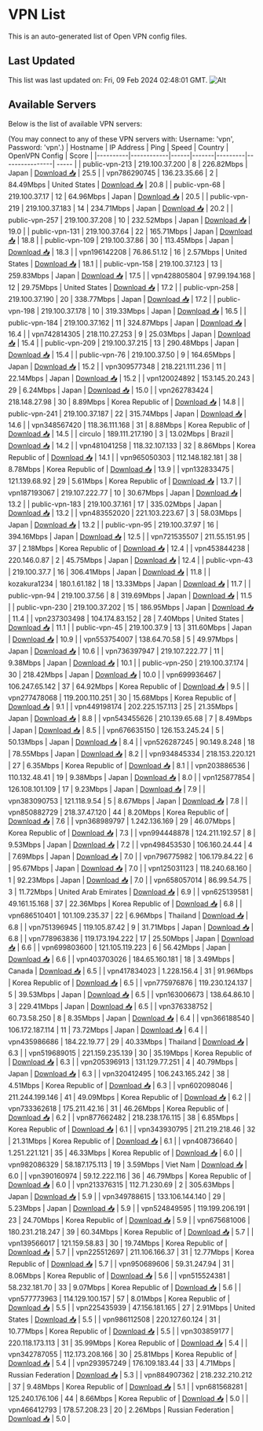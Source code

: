 # VPN List

This is an auto-generated list of Open VPN config files.

## Last Updated

This list was last updated on: Fri, 09 Feb 2024 02:48:01 GMT.
![Alt](https://repobeats.axiom.co/api/embed/186b98318ef1479477931607c1ad7d823f12451f.svg "Repobeats analytics image")

## Available Servers

Below is the list of available VPN servers:

(You may connect to any of these VPN servers with: Username: 'vpn', Password: 'vpn'.)
| Hostname | IP Address | Ping | Speed | Country | OpenVPN Config | Score |
|----------|------------|------|-------|---------|----------------| ----- |
| public-vpn-213 | 219.100.37.200 | 8 | 226.82Mbps | Japan | [Download 📥](./configs/server_0_JP.ovpn) | 25.5 |
| vpn786290745 | 136.23.35.66 | 2 | 84.49Mbps | United States | [Download 📥](./configs/server_1_US.ovpn) | 20.8 |
| public-vpn-68 | 219.100.37.17 | 12 | 64.96Mbps | Japan | [Download 📥](./configs/server_2_JP.ovpn) | 20.5 |
| public-vpn-219 | 219.100.37.183 | 14 | 234.71Mbps | Japan | [Download 📥](./configs/server_3_JP.ovpn) | 20.2 |
| public-vpn-257 | 219.100.37.208 | 10 | 232.52Mbps | Japan | [Download 📥](./configs/server_4_JP.ovpn) | 19.0 |
| public-vpn-131 | 219.100.37.64 | 22 | 165.71Mbps | Japan | [Download 📥](./configs/server_5_JP.ovpn) | 18.8 |
| public-vpn-109 | 219.100.37.86 | 30 | 113.45Mbps | Japan | [Download 📥](./configs/server_6_JP.ovpn) | 18.3 |
| vpn196142208 | 76.86.51.12 | 16 | 2.57Mbps | United States | [Download 📥](./configs/server_7_US.ovpn) | 18.1 |
| public-vpn-158 | 219.100.37.123 | 13 | 259.83Mbps | Japan | [Download 📥](./configs/server_8_JP.ovpn) | 17.5 |
| vpn428805804 | 97.99.194.168 | 12 | 29.75Mbps | United States | [Download 📥](./configs/server_9_US.ovpn) | 17.2 |
| public-vpn-258 | 219.100.37.190 | 20 | 338.77Mbps | Japan | [Download 📥](./configs/server_10_JP.ovpn) | 17.2 |
| public-vpn-198 | 219.100.37.178 | 10 | 319.33Mbps | Japan | [Download 📥](./configs/server_11_JP.ovpn) | 16.5 |
| public-vpn-184 | 219.100.37.162 | 11 | 324.87Mbps | Japan | [Download 📥](./configs/server_12_JP.ovpn) | 16.4 |
| vpn742814305 | 218.110.27.253 | 9 | 25.03Mbps | Japan | [Download 📥](./configs/server_13_JP.ovpn) | 15.4 |
| public-vpn-209 | 219.100.37.215 | 13 | 290.48Mbps | Japan | [Download 📥](./configs/server_14_JP.ovpn) | 15.4 |
| public-vpn-76 | 219.100.37.50 | 9 | 164.65Mbps | Japan | [Download 📥](./configs/server_15_JP.ovpn) | 15.2 |
| vpn309577348 | 218.221.111.236 | 11 | 22.14Mbps | Japan | [Download 📥](./configs/server_16_JP.ovpn) | 15.2 |
| vpn120024892 | 153.145.20.243 | 29 | 6.24Mbps | Japan | [Download 📥](./configs/server_17_JP.ovpn) | 15.0 |
| vpn262783424 | 218.148.27.98 | 30 | 8.89Mbps | Korea Republic of | [Download 📥](./configs/server_18_KR.ovpn) | 14.8 |
| public-vpn-241 | 219.100.37.187 | 22 | 315.74Mbps | Japan | [Download 📥](./configs/server_19_JP.ovpn) | 14.6 |
| vpn348567420 | 118.36.111.168 | 31 | 8.88Mbps | Korea Republic of | [Download 📥](./configs/server_20_KR.ovpn) | 14.5 |
| circulo | 189.111.217.190 | 3 | 13.02Mbps | Brazil | [Download 📥](./configs/server_21_BR.ovpn) | 14.2 |
| vpn481041258 | 118.32.107.133 | 32 | 8.86Mbps | Korea Republic of | [Download 📥](./configs/server_22_KR.ovpn) | 14.1 |
| vpn965050303 | 112.148.182.181 | 38 | 8.78Mbps | Korea Republic of | [Download 📥](./configs/server_23_KR.ovpn) | 13.9 |
| vpn132833475 | 121.139.68.92 | 29 | 5.61Mbps | Korea Republic of | [Download 📥](./configs/server_24_KR.ovpn) | 13.7 |
| vpn187193067 | 219.107.222.77 | 10 | 30.67Mbps | Japan | [Download 📥](./configs/server_25_JP.ovpn) | 13.2 |
| public-vpn-183 | 219.100.37.161 | 17 | 335.02Mbps | Japan | [Download 📥](./configs/server_26_JP.ovpn) | 13.2 |
| vpn483552020 | 221.103.223.67 | 3 | 58.03Mbps | Japan | [Download 📥](./configs/server_27_JP.ovpn) | 13.2 |
| public-vpn-95 | 219.100.37.97 | 16 | 394.16Mbps | Japan | [Download 📥](./configs/server_28_JP.ovpn) | 12.5 |
| vpn721535507 | 211.55.151.95 | 37 | 2.18Mbps | Korea Republic of | [Download 📥](./configs/server_29_KR.ovpn) | 12.4 |
| vpn453844238 | 220.146.0.87 | 2 | 45.75Mbps | Japan | [Download 📥](./configs/server_30_JP.ovpn) | 12.4 |
| public-vpn-43 | 219.100.37.7 | 16 | 306.41Mbps | Japan | [Download 📥](./configs/server_31_JP.ovpn) | 11.8 |
| kozakura1234 | 180.1.61.182 | 18 | 13.33Mbps | Japan | [Download 📥](./configs/server_32_JP.ovpn) | 11.7 |
| public-vpn-94 | 219.100.37.56 | 8 | 319.69Mbps | Japan | [Download 📥](./configs/server_33_JP.ovpn) | 11.5 |
| public-vpn-230 | 219.100.37.202 | 15 | 186.95Mbps | Japan | [Download 📥](./configs/server_34_JP.ovpn) | 11.4 |
| vpn237303498 | 104.174.83.152 | 28 | 7.40Mbps | United States | [Download 📥](./configs/server_35_US.ovpn) | 11.1 |
| public-vpn-45 | 219.100.37.9 | 13 | 311.60Mbps | Japan | [Download 📥](./configs/server_36_JP.ovpn) | 10.9 |
| vpn553754007 | 138.64.70.58 | 5 | 49.97Mbps | Japan | [Download 📥](./configs/server_37_JP.ovpn) | 10.6 |
| vpn736397947 | 219.107.222.77 | 11 | 9.38Mbps | Japan | [Download 📥](./configs/server_38_JP.ovpn) | 10.1 |
| public-vpn-250 | 219.100.37.174 | 30 | 218.42Mbps | Japan | [Download 📥](./configs/server_39_JP.ovpn) | 10.0 |
| vpn699936467 | 106.247.65.142 | 37 | 64.92Mbps | Korea Republic of | [Download 📥](./configs/server_40_KR.ovpn) | 9.5 |
| vpn277478068 | 119.200.110.251 | 30 | 15.68Mbps | Korea Republic of | [Download 📥](./configs/server_41_KR.ovpn) | 9.1 |
| vpn449198174 | 202.225.157.113 | 25 | 21.35Mbps | Japan | [Download 📥](./configs/server_42_JP.ovpn) | 8.8 |
| vpn543455626 | 210.139.65.68 | 7 | 8.49Mbps | Japan | [Download 📥](./configs/server_43_JP.ovpn) | 8.5 |
| vpn676635150 | 126.153.245.24 | 5 | 50.13Mbps | Japan | [Download 📥](./configs/server_44_JP.ovpn) | 8.4 |
| vpn526287245 | 90.149.8.248 | 18 | 78.55Mbps | Japan | [Download 📥](./configs/server_45_JP.ovpn) | 8.2 |
| vpn934845334 | 218.153.220.121 | 27 | 6.35Mbps | Korea Republic of | [Download 📥](./configs/server_46_KR.ovpn) | 8.1 |
| vpn203886536 | 110.132.48.41 | 19 | 9.38Mbps | Japan | [Download 📥](./configs/server_47_JP.ovpn) | 8.0 |
| vpn125877854 | 126.108.101.109 | 17 | 9.23Mbps | Japan | [Download 📥](./configs/server_48_JP.ovpn) | 7.9 |
| vpn383090753 | 121.118.9.54 | 5 | 8.67Mbps | Japan | [Download 📥](./configs/server_49_JP.ovpn) | 7.8 |
| vpn850882729 | 218.37.47.120 | 44 | 8.20Mbps | Korea Republic of | [Download 📥](./configs/server_50_KR.ovpn) | 7.6 |
| vpn368989797 | 1.242.136.169 | 29 | 46.07Mbps | Korea Republic of | [Download 📥](./configs/server_51_KR.ovpn) | 7.3 |
| vpn994448878 | 124.211.192.57 | 8 | 9.53Mbps | Japan | [Download 📥](./configs/server_52_JP.ovpn) | 7.2 |
| vpn498453530 | 106.160.24.44 | 4 | 7.69Mbps | Japan | [Download 📥](./configs/server_53_JP.ovpn) | 7.0 |
| vpn796775982 | 106.179.84.22 | 6 | 95.67Mbps | Japan | [Download 📥](./configs/server_54_JP.ovpn) | 7.0 |
| vpn125031123 | 118.240.68.160 | 1 | 92.23Mbps | Japan | [Download 📥](./configs/server_55_JP.ovpn) | 7.0 |
| vpn658057014 | 86.99.54.75 | 3 | 11.72Mbps | United Arab Emirates | [Download 📥](./configs/server_56_AE.ovpn) | 6.9 |
| vpn625139581 | 49.161.15.168 | 37 | 22.36Mbps | Korea Republic of | [Download 📥](./configs/server_57_KR.ovpn) | 6.8 |
| vpn686510401 | 101.109.235.37 | 22 | 6.96Mbps | Thailand | [Download 📥](./configs/server_58_TH.ovpn) | 6.8 |
| vpn751396945 | 119.105.87.42 | 9 | 31.71Mbps | Japan | [Download 📥](./configs/server_59_JP.ovpn) | 6.8 |
| vpn778963836 | 119.173.194.222 | 17 | 25.50Mbps | Japan | [Download 📥](./configs/server_60_JP.ovpn) | 6.6 |
| vpn699803600 | 121.105.119.223 | 6 | 56.42Mbps | Japan | [Download 📥](./configs/server_61_JP.ovpn) | 6.6 |
| vpn403703026 | 184.65.160.181 | 18 | 3.49Mbps | Canada | [Download 📥](./configs/server_62_CA.ovpn) | 6.5 |
| vpn417834023 | 1.228.156.4 | 31 | 91.96Mbps | Korea Republic of | [Download 📥](./configs/server_63_KR.ovpn) | 6.5 |
| vpn775976876 | 119.230.124.137 | 5 | 39.53Mbps | Japan | [Download 📥](./configs/server_64_JP.ovpn) | 6.5 |
| vpn163006673 | 138.64.86.10 | 3 | 229.41Mbps | Japan | [Download 📥](./configs/server_65_JP.ovpn) | 6.5 |
| vpn376338752 | 60.73.58.250 | 8 | 8.35Mbps | Japan | [Download 📥](./configs/server_66_JP.ovpn) | 6.4 |
| vpn366188540 | 106.172.187.114 | 11 | 73.72Mbps | Japan | [Download 📥](./configs/server_67_JP.ovpn) | 6.4 |
| vpn435986686 | 184.22.19.77 | 29 | 40.33Mbps | Thailand | [Download 📥](./configs/server_68_TH.ovpn) | 6.3 |
| vpn519689015 | 221.159.235.139 | 30 | 35.19Mbps | Korea Republic of | [Download 📥](./configs/server_69_KR.ovpn) | 6.3 |
| vpn205396913 | 131.129.77.251 | 4 | 40.79Mbps | Japan | [Download 📥](./configs/server_70_JP.ovpn) | 6.3 |
| vpn320412495 | 106.243.165.242 | 38 | 4.51Mbps | Korea Republic of | [Download 📥](./configs/server_71_KR.ovpn) | 6.3 |
| vpn602098046 | 211.244.199.146 | 41 | 49.09Mbps | Korea Republic of | [Download 📥](./configs/server_72_KR.ovpn) | 6.2 |
| vpn733362618 | 175.211.42.16 | 31 | 46.26Mbps | Korea Republic of | [Download 📥](./configs/server_73_KR.ovpn) | 6.2 |
| vpn877662482 | 218.238.176.115 | 38 | 6.85Mbps | Korea Republic of | [Download 📥](./configs/server_74_KR.ovpn) | 6.1 |
| vpn343930795 | 211.219.218.46 | 32 | 21.31Mbps | Korea Republic of | [Download 📥](./configs/server_75_KR.ovpn) | 6.1 |
| vpn408736640 | 1.251.221.121 | 35 | 46.33Mbps | Korea Republic of | [Download 📥](./configs/server_76_KR.ovpn) | 6.0 |
| vpn982086329 | 58.187.175.113 | 19 | 3.59Mbps | Viet Nam | [Download 📥](./configs/server_77_VN.ovpn) | 6.0 |
| vpn390160974 | 59.12.222.116 | 36 | 46.79Mbps | Korea Republic of | [Download 📥](./configs/server_78_KR.ovpn) | 6.0 |
| vpn213376315 | 112.71.230.69 | 2 | 305.63Mbps | Japan | [Download 📥](./configs/server_79_JP.ovpn) | 5.9 |
| vpn349788615 | 133.106.144.140 | 29 | 5.23Mbps | Japan | [Download 📥](./configs/server_80_JP.ovpn) | 5.9 |
| vpn524849595 | 119.199.206.191 | 23 | 24.70Mbps | Korea Republic of | [Download 📥](./configs/server_81_KR.ovpn) | 5.9 |
| vpn675681006 | 180.231.218.247 | 39 | 60.34Mbps | Korea Republic of | [Download 📥](./configs/server_82_KR.ovpn) | 5.7 |
| vpn139566017 | 121.159.58.83 | 30 | 19.74Mbps | Korea Republic of | [Download 📥](./configs/server_83_KR.ovpn) | 5.7 |
| vpn225512697 | 211.106.166.37 | 31 | 12.77Mbps | Korea Republic of | [Download 📥](./configs/server_84_KR.ovpn) | 5.7 |
| vpn950689606 | 59.31.247.94 | 31 | 8.06Mbps | Korea Republic of | [Download 📥](./configs/server_85_KR.ovpn) | 5.6 |
| vpn515524381 | 58.232.181.70 | 33 | 9.07Mbps | Korea Republic of | [Download 📥](./configs/server_86_KR.ovpn) | 5.6 |
| vpn577773963 | 114.129.100.157 | 57 | 8.01Mbps | Korea Republic of | [Download 📥](./configs/server_87_KR.ovpn) | 5.5 |
| vpn225435939 | 47.156.181.165 | 27 | 2.91Mbps | United States | [Download 📥](./configs/server_88_US.ovpn) | 5.5 |
| vpn986112508 | 220.127.60.124 | 31 | 10.77Mbps | Korea Republic of | [Download 📥](./configs/server_89_KR.ovpn) | 5.5 |
| vpn303859177 | 220.118.173.113 | 31 | 35.99Mbps | Korea Republic of | [Download 📥](./configs/server_90_KR.ovpn) | 5.4 |
| vpn342787055 | 112.173.208.166 | 30 | 25.81Mbps | Korea Republic of | [Download 📥](./configs/server_91_KR.ovpn) | 5.4 |
| vpn293957249 | 176.109.183.44 | 33 | 4.71Mbps | Russian Federation | [Download 📥](./configs/server_92_RU.ovpn) | 5.3 |
| vpn884907362 | 218.232.210.212 | 37 | 9.48Mbps | Korea Republic of | [Download 📥](./configs/server_93_KR.ovpn) | 5.1 |
| vpn681568281 | 125.240.176.106 | 44 | 8.66Mbps | Korea Republic of | [Download 📥](./configs/server_94_KR.ovpn) | 5.0 |
| vpn466412793 | 178.57.208.23 | 20 | 2.26Mbps | Russian Federation | [Download 📥](./configs/server_95_RU.ovpn) | 5.0 |
